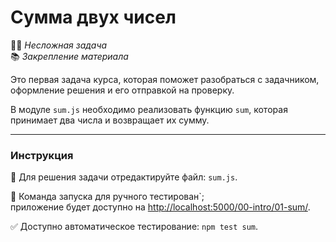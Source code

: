 # Сумма двух чисел

👶🏻 _Несложная задача_\
📚 _Закрепление материала_

<!--start_statement-->

Это первая задача курса, которая поможет разобраться с задачником, оформление решения и его отправкой на проверку.

В модуле `sum.js` необходимо реализовать функцию `sum`, которая принимает два числа и возвращает их сумму.

<!--end_statement-->

---

### Инструкция

📝 Для решения задачи отредактируйте файл: `sum.js`.

🚀 Команда запуска для ручного тестирован`;\
приложение будет доступно на [http://localhost:5000/00-intro/01-sum/](http://localhost:5000/00-intro/01-sum/).

✅ Доступно автоматическое тестирование: `npm test sum`.
